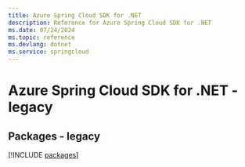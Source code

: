 ```yaml
---
title: Azure Spring Cloud SDK for .NET
description: Reference for Azure Spring Cloud SDK for .NET
ms.date: 07/24/2024
ms.topic: reference
ms.devlang: dotnet
ms.service: springcloud
---
```

# Azure Spring Cloud SDK for .NET - legacy
## Packages - legacy
[!INCLUDE [packages](spring-cloud-index.md)]